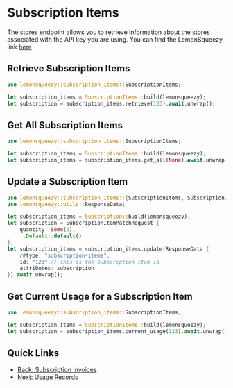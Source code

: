 # Subscription Items

The stores endpoint allows you to retrieve information about the stores associated with the API key you are using. 
You can find the LemonSqueezy link [here](https://docs.lemonsqueezy.com/api/subscription-items#the-subscription-item-object)

## Retrieve Subscription Items

```rust
use lemonsqueezy::subscription_items::SubscriptionItems;

let subscription_items = SubscriptionItems::build(lemonsqueezy);
let subscription = subscription_items.retrieve(123).await.unwrap();
```

## Get All Subscription Items

```rust
use lemonsqueezy::subscription_items::SubscriptionItems;

let subscription_items = SubscriptionItems::build(lemonsqueezy);
let subscription_items = subscription_items.get_all(None).await.unwrap();
```

## Update a Subscription Item
```rust
use lemonsqueezy::subscription_items::{SubscriptionItems, SubscriptionItemPatchRequest};
use lemonsqueezy::utils::ResponseData;

let subscription_items = Subscription::build(lemonsqueezy);
let subscription = SubscriptionItemPatchRequest {
    quantity: Some(2),
    ..Default::default()
};
let subscription_items = subscription_items.update(ResponseData {
    r#type: "subscription-items",
    id: "123",// This is the subscription item id
    attributes: subscription
}).await.unwrap();
```

## Get Current Usage for a Subscription Item
```rust
use lemonsqueezy::subscription_items::SubscriptionItems;

let subscription_items = SubscriptionItems::build(lemonsqueezy);
let subscription = subscription_items.current_usage(123).await.unwrap();
```


## Quick Links 
- [Back: Subscription Invoices](subscription_invoice.md)
- [Next: Usage Records](usage_records.md)
